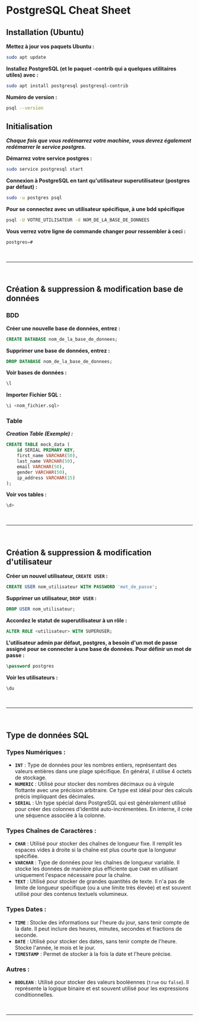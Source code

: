 # PostgreSQL Cheat Sheet

## Installation (Ubuntu)

**Mettez à jour vos paquets Ubuntu :**
```bash
sudo apt update
```
**Installez PostgreSQL (et le paquet -contrib qui a quelques utilitaires utiles) avec :**
```bash
sudo apt install postgresql postgresql-contrib
```
**Numéro de version :**
```bash
psql --version
```

## Initialisation
***Chaque fois que vous redémarrez votre machine, vous devrez également redémarrer le service postgres.***

**Démarrez votre service postgres :** 
```bash
sudo service postgresql start
```

**Connexion à PostgreSQL en tant qu'utilisateur superutilisateur (postgres par défaut) :**
```bash 
sudo -u postgres psql
```

**Pour se connectez avec un utilisateur spécifique, à une bdd spécifique**

```bash
psql -U VOTRE_UTILISATEUR -d NOM_DE_LA_BASE_DE_DONNEES
```

**Vous verrez votre ligne de commande changer pour ressembler à ceci :** 
```sql
postgres=#
```



<br>

---

<br>

## Création & suppression & modification base de données

### BDD

**Créer une nouvelle base de données, entrez :**
```sql
CREATE DATABASE nom_de_la_base_de_donnees;
```

**Supprimer une base de données, entrez :**
```sql
DROP DATABASE nom_de_la_base_de_donnees;
```

**Voir bases de données :**
```sql
\l
```

**Importer Fichier SQL :**
```sql
\i <nom_fichier.sql>
```

### Table

***Creation Table (Exemple) :***
```sql
CREATE TABLE mock_data (
    id SERIAL PRIMARY KEY,
    first_name VARCHAR(50),
    last_name VARCHAR(50),
    email VARCHAR(50),
    gender VARCHAR(50),
    ip_address VARCHAR(15)
);
```

**Voir vos tables :**
```sql
\d+
```

<br>

---

<br>

## Création & suppression & modification d'utilisateur

**Créer un nouvel utilisateur, `CREATE USER` :**
```sql
CREATE USER nom_utilisateur WITH PASSWORD 'mot_de_passe';
```

**Supprimer un utilisateur, `DROP USER` :**
```sql
DROP USER nom_utilisateur;
```

**Accordez le statut de superutilisateur à un rôle :**
```sql
ALTER ROLE <utilisateur> WITH SUPERUSER;
```

**L'utilisateur admin par défaut, postgres, a besoin d'un mot de passe assigné pour se connecter à une base de données. Pour définir un mot de passe :** 
```sql
\password postgres
```

**Voir les utilisateurs :**
```sql
\du
```

<br>

---

<br>

## Type de données SQL

### Types Numériques :

- **`INT`** : Type de données pour les nombres entiers, représentant des valeurs entières dans une plage spécifique. En général, il utilise 4 octets de stockage.
- **`NUMERIC`** : Utilisé pour stocker des nombres décimaux ou à virgule flottante avec une précision arbitraire. Ce type est idéal pour des calculs précis impliquant des décimales.
- **`SERIAL`** : Un type spécial dans PostgreSQL qui est généralement utilisé pour créer des colonnes d'identité auto-incrémentées. En interne, il crée une séquence associée à la colonne.

### Types Chaînes de Caractères :

- **`CHAR`** : Utilisé pour stocker des chaînes de longueur fixe. Il remplit les espaces vides à droite si la chaîne est plus courte que la longueur spécifiée.
- **`VARCHAR`** : Type de données pour les chaînes de longueur variable. Il stocke les données de manière plus efficiente que `CHAR` en utilisant uniquement l'espace nécessaire pour la chaîne.
- **`TEXT`** : Utilisé pour stocker de grandes quantités de texte. Il n'a pas de limite de longueur spécifique (ou a une limite très élevée) et est souvent utilisé pour des contenus textuels volumineux.

### Types Dates :

- **`TIME`** : Stocke des informations sur l'heure du jour, sans tenir compte de la date. Il peut inclure des heures, minutes, secondes et fractions de seconde.
- **`DATE`** : Utilisé pour stocker des dates, sans tenir compte de l'heure. Stocke l'année, le mois et le jour.
- **`TIMESTAMP`** : Permet de stocker à la fois la date et l'heure précise.

### Autres :

- **`BOOLEAN`** : Utilisé pour stocker des valeurs booléennes (`true` ou `false`). Il représente la logique binaire et est souvent utilisé pour les expressions conditionnelles.

<br>

---

<br>
